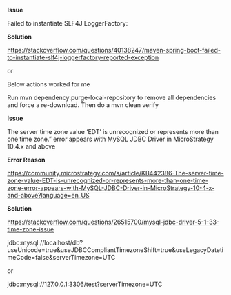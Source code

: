 


**Issue**

Failed to instantiate SLF4J LoggerFactory:

**Solution**

https://stackoverflow.com/questions/40138247/maven-spring-boot-failed-to-instantiate-slf4j-loggerfactory-reported-exception

or 

Below actions worked for me

Run mvn dependency:purge-local-repository to remove all dependencies and force a re-download.
Then do a mvn clean verify

**Issue**

The server time zone value ‘EDT’ is unrecognized or represents more than one time zone.” error appears with MySQL JDBC Driver in MicroStrategy 10.4.x and above

**Error Reason**

https://community.microstrategy.com/s/article/KB442386-The-server-time-zone-value-EDT-is-unrecognized-or-represents-more-than-one-time-zone-error-appears-with-MySQL-JDBC-Driver-in-MicroStrategy-10-4-x-and-above?language=en_US

**Solution**

https://stackoverflow.com/questions/26515700/mysql-jdbc-driver-5-1-33-time-zone-issue

jdbc:mysql://localhost/db?useUnicode=true&useJDBCCompliantTimezoneShift=true&useLegacyDatetimeCode=false&serverTimezone=UTC

or

jdbc:mysql://127.0.0.1:3306/test?serverTimezone=UTC
